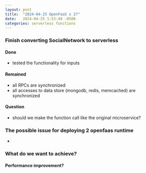 ```yaml
---
layout: post
title:  "2024-04-25 OpenFaaS x 2?"
date:   2024-04-25 1:53:49 -0500
categories: serverless functions
---
```


### Finish converting SocialNetwork to serverless
#### Done
- tested the functionality for inputs

#### Remained
- all RPCs are synchronized
- all accesses to data store (mongodb, redis, memcached) are synchronized 

#### Question
- should we make the function call like the original microservice?


### The possible issue for deploying 2 openfaas runtime
- 

### What do we want to achieve?
#### Performance improvement?

